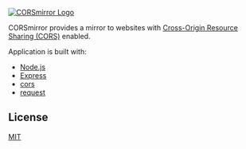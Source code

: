 [![CORSmirror Logo](https://avatars2.githubusercontent.com/u/21297312?s=200)](http://www.corsmirror.com)

CORSmirror provides a mirror to websites with [Cross-Origin Resource Sharing (CORS)](https://www.maxcdn.com/one/visual-glossary/cors/) enabled.

Application is built with:
- [Node.js](https://nodejs.org)
- [Express](https://expressjs.com)
- [cors](https://github.com/expressjs/cors)
- [request](https://github.com/request/request)

## License

[MIT](https://github.com/CORSmirror/CORSmirror/blob/master/LICENSE)
